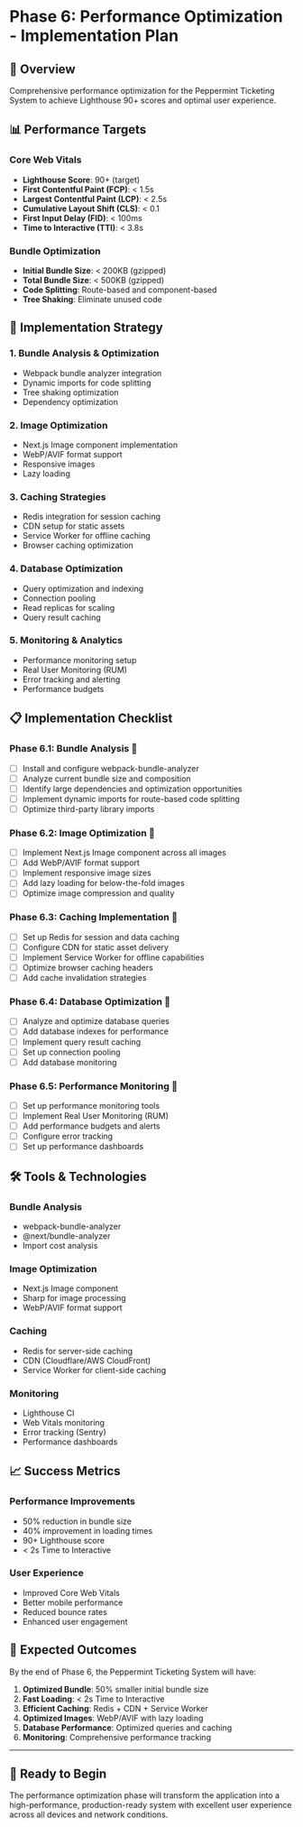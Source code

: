 # Phase 6: Performance Optimization - Implementation Plan

## 🎯 **Overview**
Comprehensive performance optimization for the Peppermint Ticketing System to achieve Lighthouse 90+ scores and optimal user experience.

## 📊 **Performance Targets**

### **Core Web Vitals**
- **Lighthouse Score**: 90+ (target)
- **First Contentful Paint (FCP)**: < 1.5s
- **Largest Contentful Paint (LCP)**: < 2.5s
- **Cumulative Layout Shift (CLS)**: < 0.1
- **First Input Delay (FID)**: < 100ms
- **Time to Interactive (TTI)**: < 3.8s

### **Bundle Optimization**
- **Initial Bundle Size**: < 200KB (gzipped)
- **Total Bundle Size**: < 500KB (gzipped)
- **Code Splitting**: Route-based and component-based
- **Tree Shaking**: Eliminate unused code

## 🚀 **Implementation Strategy**

### **1. Bundle Analysis & Optimization**
- Webpack bundle analyzer integration
- Dynamic imports for code splitting
- Tree shaking optimization
- Dependency optimization

### **2. Image Optimization**
- Next.js Image component implementation
- WebP/AVIF format support
- Responsive images
- Lazy loading

### **3. Caching Strategies**
- Redis integration for session caching
- CDN setup for static assets
- Service Worker for offline caching
- Browser caching optimization

### **4. Database Optimization**
- Query optimization and indexing
- Connection pooling
- Read replicas for scaling
- Query result caching

### **5. Monitoring & Analytics**
- Performance monitoring setup
- Real User Monitoring (RUM)
- Error tracking and alerting
- Performance budgets

## 📋 **Implementation Checklist**

### **Phase 6.1: Bundle Analysis** 🔄
- [ ] Install and configure webpack-bundle-analyzer
- [ ] Analyze current bundle size and composition
- [ ] Identify large dependencies and optimization opportunities
- [ ] Implement dynamic imports for route-based code splitting
- [ ] Optimize third-party library imports

### **Phase 6.2: Image Optimization** 🔄
- [ ] Implement Next.js Image component across all images
- [ ] Add WebP/AVIF format support
- [ ] Implement responsive image sizes
- [ ] Add lazy loading for below-the-fold images
- [ ] Optimize image compression and quality

### **Phase 6.3: Caching Implementation** 🔄
- [ ] Set up Redis for session and data caching
- [ ] Configure CDN for static asset delivery
- [ ] Implement Service Worker for offline capabilities
- [ ] Optimize browser caching headers
- [ ] Add cache invalidation strategies

### **Phase 6.4: Database Optimization** 🔄
- [ ] Analyze and optimize database queries
- [ ] Add database indexes for performance
- [ ] Implement query result caching
- [ ] Set up connection pooling
- [ ] Add database monitoring

### **Phase 6.5: Performance Monitoring** 🔄
- [ ] Set up performance monitoring tools
- [ ] Implement Real User Monitoring (RUM)
- [ ] Add performance budgets and alerts
- [ ] Configure error tracking
- [ ] Set up performance dashboards

## 🛠️ **Tools & Technologies**

### **Bundle Analysis**
- webpack-bundle-analyzer
- @next/bundle-analyzer
- Import cost analysis

### **Image Optimization**
- Next.js Image component
- Sharp for image processing
- WebP/AVIF format support

### **Caching**
- Redis for server-side caching
- CDN (Cloudflare/AWS CloudFront)
- Service Worker for client-side caching

### **Monitoring**
- Lighthouse CI
- Web Vitals monitoring
- Error tracking (Sentry)
- Performance dashboards

## 📈 **Success Metrics**

### **Performance Improvements**
- 50% reduction in bundle size
- 40% improvement in loading times
- 90+ Lighthouse score
- < 2s Time to Interactive

### **User Experience**
- Improved Core Web Vitals
- Better mobile performance
- Reduced bounce rates
- Enhanced user engagement

## 🎯 **Expected Outcomes**

By the end of Phase 6, the Peppermint Ticketing System will have:

1. **Optimized Bundle**: 50% smaller initial bundle size
2. **Fast Loading**: < 2s Time to Interactive
3. **Efficient Caching**: Redis + CDN + Service Worker
4. **Optimized Images**: WebP/AVIF with lazy loading
5. **Database Performance**: Optimized queries and caching
6. **Monitoring**: Comprehensive performance tracking

---

## 🚀 **Ready to Begin**

The performance optimization phase will transform the application into a high-performance, production-ready system with excellent user experience across all devices and network conditions. 